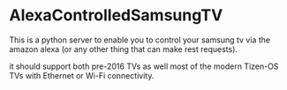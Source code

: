# AlexaControlledSamsungTV
This is a python server to enable you to control your samsung tv via the amazon alexa (or any other thing that can make rest requests).        

it should support  both pre-2016 TVs as well most of the modern Tizen-OS TVs with Ethernet or Wi-Fi connectivity.    
